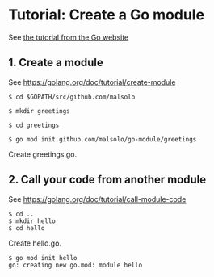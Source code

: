 # Tutorial: Create a Go module

See [the tutorial from the Go website](https://golang.org/doc/tutorial/create-module)

## 1. Create a module

See https://golang.org/doc/tutorial/create-module 

```
$ cd $GOPATH/src/github.com/malsolo

$ mkdir greetings

$ cd greetings

$ go mod init github.com/malsolo/go-module/greetings
```

Create greetings.go.

## 2. Call your code from another module

See https://golang.org/doc/tutorial/call-module-code

```
$ cd ..
$ mkdir hello
$ cd hello
```

Create hello.go.

```
$ go mod init hello
go: creating new go.mod: module hello
```
